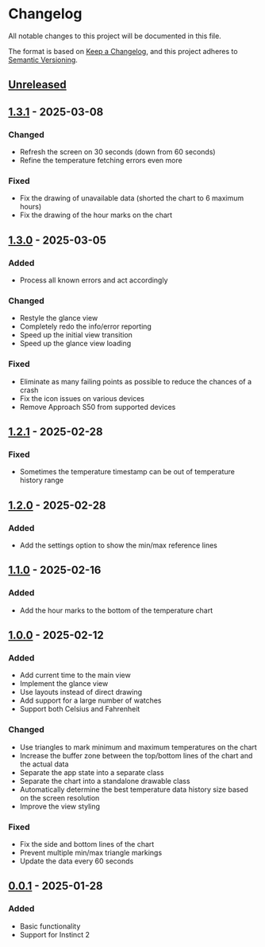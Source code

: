 # Changelog

All notable changes to this project will be documented in this file.

The format is based on [Keep a Changelog](https://keepachangelog.com/en/1.1.0/),
and this project adheres to [Semantic Versioning](https://semver.org/spec/v2.0.0.html).

## [Unreleased]

## [1.3.1] - 2025-03-08

### Changed

- Refresh the screen on 30 seconds (down from 60 seconds)
- Refine the temperature fetching errors even more

### Fixed

- Fix the drawing of unavailable data (shorted the chart to 6 maximum hours)
- Fix the drawing of the hour marks on the chart

## [1.3.0] - 2025-03-05

### Added

- Process all known errors and act accordingly

### Changed

- Restyle the glance view
- Completely redo the info/error reporting
- Speed up the initial view transition
- Speed up the glance view loading

### Fixed
  
- Eliminate as many failing points as possible to reduce the chances of a crash
- Fix the icon issues on various devices
- Remove Approach S50 from supported devices

## [1.2.1] - 2025-02-28

### Fixed

- Sometimes the temperature timestamp can be out of temperature history range

## [1.2.0] - 2025-02-28

### Added

- Add the settings option to show the min/max reference lines

## [1.1.0] - 2025-02-16

### Added

- Add the hour marks to the bottom of the temperature chart

## [1.0.0] - 2025-02-12

### Added

- Add current time to the main view
- Implement the glance view
- Use layouts instead of direct drawing
- Add support for a large number of watches
- Support both Celsius and Fahrenheit

### Changed

- Use triangles to mark minimum and maximum temperatures on the chart
- Increase the buffer zone between the top/bottom lines of the chart and the actual data
- Separate the app state into a separate class
- Separate the chart into a standalone drawable class
- Automatically determine the best temperature data history size based on the screen resolution
- Improve the view styling

### Fixed

- Fix the side and bottom lines of the chart
- Prevent multiple min/max triangle markings
- Update the data every 60 seconds

## [0.0.1] - 2025-01-28

### Added

- Basic functionality
- Support for Instinct 2

[unreleased]: https://github.com/zivke/SimpTemp/compare/v1.3.1...HEAD
[1.3.1]: https://github.com/zivke/SimpTemp/compare/v1.3.0...v1.3.1
[1.3.0]: https://github.com/zivke/SimpTemp/compare/v1.2.1...v1.3.0
[1.2.1]: https://github.com/zivke/SimpTemp/compare/v1.2.0...v1.2.1
[1.2.0]: https://github.com/zivke/SimpTemp/compare/v1.1.0...v1.2.0
[1.1.0]: https://github.com/zivke/SimpTemp/compare/v1.0.0...v1.1.0
[1.0.0]: https://github.com/zivke/SimpTemp/compare/v0.0.1...v1.0.0
[0.0.1]: https://github.com/zivke/SimpTemp/releases/tag/v0.0.1